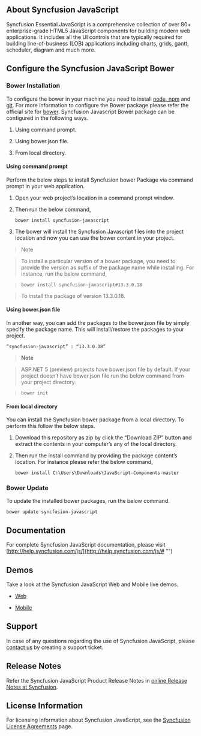 ## About Syncfusion JavaScript

Syncfusion Essential JavaScript is a comprehensive collection of over 80+ enterprise-grade HTML5 JavaScript components for building modern web applications. It includes all the UI controls that are typically required for building line-of-business (LOB) applications including charts, grids, gantt, scheduler, diagram and much more.
## Configure the Syncfusion JavaScript Bower

### Bower Installation

To configure the bower in your machine you need to install [node, npm](http://nodejs.org/# "") and [git](http://git-scm.org/# ""). For more information to configure the Bower package please refer the official site for [bower](http://bower.io/#install-bower ""). 
Syncfusion Javascript Bower package can be configured in the following ways.

1. Using command prompt.

2. Using bower.json file.

3. From local directory.

#### Using command prompt

Perform the below steps to install Syncfusion bower Package via command prompt in your web application.

1. Open your web project’s location in a command prompt window.

2. Then run the below command,
   
   ~~~
   bower install syncfusion-javascript
   ~~~
   
3. The bower will install the Syncfusion Javascript files into the project location and now you can use the bower content in your project.

>Note

>To install a particular version of a bower package, you need to provide the version as suffix of the package name while installing. For instance, run the below command,
 
>~~~
>bower install syncfusion-javascript#13.3.0.18
>~~~

>To install the package of version 13.3.0.18.

#### Using bower.json file

In another way, you can add the packages to the bower.json file by simply specify the package name. This will install/restore the packages to your project.

~~~ 
“syncfusion-javascript” : “13.3.0.18”
~~~

>**Note**

>ASP.NET 5 (preview) projects have bower.json file by default. If your project doesn’t have bower.json file run the below command from your project directory.

>~~~
>bower init
>~~~

#### From local directory

You can install the Syncfusion bower package from a local directory. To perform this follow the below steps.

1. Download this repository as zip by click the “Download ZIP” button and extract the contents in your computer’s any of the local directory. 

2. Then run the install command by providing the package content’s location. For instance please refer the below command,

   ~~~
   bower install C:\Users\Downloads\JavaScript-Components-master
   ~~~

### Bower Update

To update the installed bower packages, run the below command.

~~~
bower update syncfusion-javascript
~~~
## Documentation

For complete Syncfusion JavaScript documentation, please visit [http://help.syncfusion.com/js/](http://help.syncfusion.com/js/# "")

## Demos

Take a look at the Syncfusion JavaScript Web and Mobile live demos.

* [Web](http://js.syncfusion.com/demos/web/# "")

* [Mobile](http://js.syncfusion.com/demos/mobile/# "")

## Support

In case of any questions regarding the use of Syncfusion JavaScript, please [contact us](http://www.syncfusion.com/support/# "") by creating a support ticket.

## Release Notes

Refer the Syncfusion JavaScript Product Release Notes in [online Release Notes at Syncfusion](http://files2.syncfusion.com/Installs/v13.3.0.18/ReleaseNotes/JavaScript.html# "").

## License Information

For licensing information about Syncfusion JavaScript, see the [Syncfusion License Agreements](https://www.syncfusion.com/sales/licensing# "") page.
